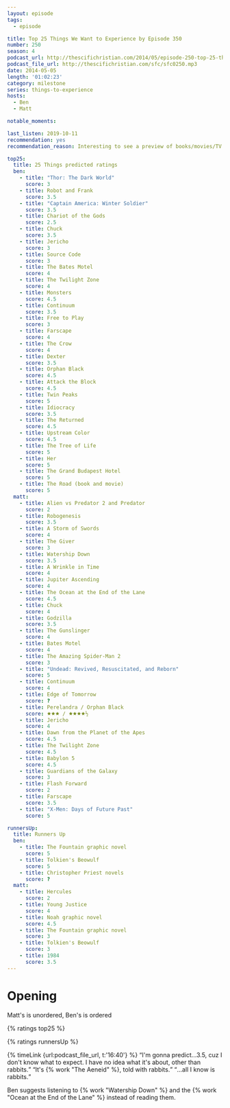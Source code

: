 ```yaml
---
layout: episode
tags:
  - episode

title: Top 25 Things We Want to Experience by Episode 350
number: 250
season: 4
podcast_url: http://thescifichristian.com/2014/05/episode-250-top-25-things-we-want-to-experience-by-episode-350/
podcast_file_url: http://thescifichristian.com/sfc/sfc0250.mp3
date: 2014-05-05
length: '01:02:23'
category: milestone
series: things-to-experience
hosts:
  - Ben
  - Matt

notable_moments: 

last_listen: 2019-10-11
recommendation: yes
recommendation_reason: Interesting to see a preview of books/movies/TV shows that were coming up for the hosts.

top25:
  title: 25 Things predicted ratings
  ben:
    - title: "Thor: The Dark World"
      score: 3
    - title: Robot and Frank
      score: 3.5
    - title: "Captain America: Winter Soldier"
      score: 3.5
    - title: Chariot of the Gods
      score: 2.5
    - title: Chuck
      score: 3.5
    - title: Jericho
      score: 3
    - title: Source Code
      score: 3
    - title: The Bates Motel
      score: 4
    - title: The Twilight Zone
      score: 4
    - title: Monsters
      score: 4.5
    - title: Continuum
      score: 3.5
    - title: Free to Play
      score: 3
    - title: Farscape
      score: 4
    - title: The Crow
      score: 4
    - title: Dexter
      score: 3.5
    - title: Orphan Black
      score: 4.5
    - title: Attack the Block
      score: 4.5
    - title: Twin Peaks
      score: 5
    - title: Idiocracy
      score: 3.5
    - title: The Returned
      score: 4.5
    - title: Upstream Color
      score: 4.5
    - title: The Tree of Life
      score: 5
    - title: Her
      score: 5
    - title: The Grand Budapest Hotel
      score: 5
    - title: The Road (book and movie)
      score: 5
  matt:
    - title: Alien vs Predator 2 and Predator
      score: 2
    - title: Robogenesis
      score: 3.5
    - title: A Storm of Swords
      score: 4
    - title: The Giver
      score: 3
    - title: Watership Down
      score: 3.5
    - title: A Wrinkle in Time
      score: 4
    - title: Jupiter Ascending
      score: 4
    - title: The Ocean at the End of the Lane
      score: 4.5
    - title: Chuck
      score: 4
    - title: Godzilla
      score: 3.5
    - title: The Gunslinger
      score: 4
    - title: Bates Motel
      score: 4
    - title: The Amazing Spider-Man 2
      score: 3
    - title: "Undead: Revived, Resuscitated, and Reborn"
      score: 5
    - title: Continuum
      score: 4
    - title: Edge of Tomorrow
      score: ?
    - title: Perelandra / Orphan Black
      score: 🟊🟊🟊 / 🟊🟊🟊🟊½
    - title: Jericho
      score: 4
    - title: Dawn from the Planet of the Apes
      score: 4.5
    - title: The Twilight Zone
      score: 4.5
    - title: Babylon 5
      score: 4.5
    - title: Guardians of the Galaxy
      score: 3
    - title: Flash Forward
      score: 2
    - title: Farscape
      score: 3.5
    - title: "X-Men: Days of Future Past"
      score: 5

runnersUp:
  title: Runners Up
  ben:
    - title: The Fountain graphic novel
      score: 5
    - title: Tolkien's Beowulf
      score: 5
    - title: Christopher Priest novels
      score: ?
  matt: 
    - title: Hercules
      score: 2
    - title: Young Justice
      score: 4
    - title: Noah graphic novel
      score: 4.5
    - title: The Fountain graphic novel
      score: 3
    - title: Tolkien's Beowulf
      score: 3
    - title: 1984
      score: 3.5
---
```

# Opening
Matt's is unordered, Ben's is ordered 

{% ratings top25 %}

{% ratings runnersUp %}

<div class="quote">
  {% timeLink {url:podcast_file_url, t:'16:40'} %}
  <span class="quote-context is-size-6"></span>
  <q class="matt">I'm gonna predict...3.5, cuz I don't know what to expect. I have no idea what it's about, other than rabbits.</q>
  <q class="ben">It's {% work "The Aeneid" %}, told with rabbits.</q>
  <q class="matt">...all I know is rabbits.</q>
</div>

Ben suggests listening to {% work "Watership Down" %} and the {% work "Ocean at the End of the Lane" %} instead of reading them.